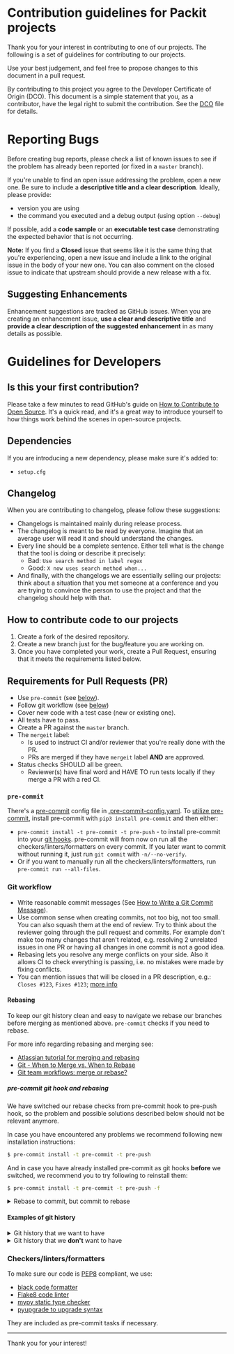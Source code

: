 # Contribution guidelines for Packit projects

Thank you for your interest in contributing to one of our projects.
The following is a set of guidelines for contributing to our projects.

Use your best judgement, and feel free to propose changes to this document in a pull request.

By contributing to this project you agree to the Developer Certificate of Origin (DCO). This document is a simple statement that you, as a contributor, have the legal right to submit the contribution. See the [DCO](DCO) file for details.

# Reporting Bugs

Before creating bug reports, please check a list of known issues to see if the
problem has already been reported (or fixed in a `master` branch).

If you're unable to find an open issue addressing the problem, open a new one.
Be sure to include a **descriptive title and a clear description**. Ideally, please
provide:

- version you are using
- the command you executed and a debug output (using option `--debug`)

If possible, add a **code sample** or an **executable test case** demonstrating the expected behavior that is not occurring.

**Note:** If you find a **Closed** issue that seems like it is the same thing that you're experiencing, open a new issue and include a link to the original issue in the body of your new one.
You can also comment on the closed issue to indicate that upstream should provide a new release with a fix.

## Suggesting Enhancements

Enhancement suggestions are tracked as GitHub issues.
When you are creating an enhancement issue, **use a clear and descriptive title** and **provide a clear description of the suggested enhancement** in as many details as possible.

# Guidelines for Developers

## Is this your first contribution?

Please take a few minutes to read GitHub's guide on [How to Contribute to Open Source](https://opensource.guide/how-to-contribute/).
It's a quick read, and it's a great way to introduce yourself to how things work behind the scenes in open-source projects.

## Dependencies

If you are introducing a new dependency, please make sure it's added to:

- `setup.cfg`

## Changelog

When you are contributing to changelog, please follow these suggestions:

- Changelogs is maintained mainly during release process.
- The changelog is meant to be read by everyone. Imagine that an average user
  will read it and should understand the changes.
- Every line should be a complete sentence. Either tell what is the change that the tool is doing or describe it precisely:
  - Bad: `Use search method in label regex`
  - Good: `X now uses search method when...`
- And finally, with the changelogs we are essentially selling our projects:
  think about a situation that you met someone at a conference and you are
  trying to convince the person to use the project and that the changelog
  should help with that.

## How to contribute code to our projects

1. Create a fork of the desired repository.
2. Create a new branch just for the bug/feature you are working on.
3. Once you have completed your work, create a Pull Request, ensuring that it meets the requirements listed below.

## Requirements for Pull Requests (PR)

- Use `pre-commit` (see [below](#pre-commit)).
- Follow git workflow (see [below](#git-workflow))
- Cover new code with a test case (new or existing one).
- All tests have to pass.
- Create a PR against the `master` branch.
- The `mergeit` label:
  - Is used to instruct CI and/or reviewer that you're really done with the PR.
  - PRs are merged if they have `mergeit` label **AND** are approved.
- Status checks SHOULD all be green.
  - Reviewer(s) have final word and HAVE TO run tests locally if they merge a PR with a red CI.

### `pre-commit`

There's a [pre-commit](https://pre-commit.com) config file in [.pre-commit-config.yaml](.pre-commit-config.yaml).
To [utilize pre-commit](https://pre-commit.com/#usage), install pre-commit with `pip3 install pre-commit` and then either:

- `pre-commit install -t pre-commit -t pre-push` - to install pre-commit into your [git hooks](https://githooks.com). pre-commit will from now on run all the checkers/linters/formatters on every commit. If you later want to commit without running it, just run `git commit` with `-n/--no-verify`.
- Or if you want to manually run all the checkers/linters/formatters, run `pre-commit run --all-files`.

### Git workflow

- Write reasonable commit messages (See [How to Write a Git Commit Message](https://chris.beams.io/posts/git-commit/)).
- Use common sense when creating commits, not too big, not too small.
  You can also squash them at the end of review. Try to think about the reviewer
  going through the pull request and commits. For example don't make too many changes
  that aren't related, e.g. resolving 2 unrelated issues in one PR or having all
  changes in one commit is not a good idea.
- Rebasing lets you resolve any merge conflicts on your side. Also it allows CI
  to check everything is passing, i.e. no mistakes were made by fixing conflicts.
- You can mention issues that will be closed in a PR description, e.g.:
  `Closes #123`, `Fixes #123`; [more info](https://docs.github.com/en/enterprise/2.16/user/github/managing-your-work-on-github/closing-issues-using-keywords)

#### Rebasing

To keep our git history clean and easy to navigate we rebase our branches before
merging as mentioned above. `pre-commit` checks if you need to rebase.

For more info regarding rebasing and merging see:

- [Atlassian tutorial for merging and rebasing](https://www.atlassian.com/git/tutorials/merging-vs-rebasing)
- [Git - When to Merge vs. When to Rebase](https://derekgourlay.com/blog/git-when-to-merge-vs-when-to-rebase/)
- [Git team workflows: merge or rebase?](https://www.atlassian.com/git/articles/git-team-workflows-merge-or-rebase)

##### pre-commit git hook and rebasing

We have switched our rebase checks from pre-commit hook to pre-push hook, so the
problem and possible solutions described below should not be relevant anymore.

In case you have encountered any problems we recommend following new installation
instructions:

```sh
$ pre-commit install -t pre-commit -t pre-push
```

And in case you have already installed pre-commit as git hooks **before** we
switched, we recommend you to try following to reinstall them:

```sh
$ pre-commit install -t pre-commit -t pre-push -f
```

<details>
<summary>Rebase to commit, but commit to rebase</summary>

In case you have installed pre-commit as a git hook and you want to commit changes,
you might encounter a problem when you need to rebase your branch, but to do that
you need to commit changes. [Closer info](https://github.com/packit/pre-commit-hooks/issues/2).

To resolve this issue there are 3 options:

1. skip the rebase check in pre-commit hook:<br>
   `env SKIP=check-rebase git commit`
2. skip whole pre-commit check with:<br>
   `git commit -n` or `git commit --no-verify`
3. stash your changes, rebase, pop the stash and commit

We recommend 3rd option, for the 1st it's easy to forget to rebase afterwards and
for the 2nd you can additionally fail other checks.

</details>

#### Examples of git history

<details>
<summary>Git history that we want to have</summary>

```
*   e3ed88b (HEAD -> contribution-guide, upstream/master, origin/master, origin/HEAD, master) Merge pull request #470 from lachmanfrantisek/fix_lru_cache
|\
| * 1ab7d9f Use parenthesis for lru_cache decorator
|/
*   e9c5bb4 Merge pull request #468 from lachmanfrantisek/hostname
|\
| * de2d6cf Add hostname property to service class
| * cd2ed17 Fix inheritance of GitlabService from BaseGitService
|/
*   028c344 Merge pull request #465 from packit/0.15.0-release
|\
| * 7b619d6 0.15.0 release
|/
*   acdf7df Merge pull request #463 from lachmanfrantisek/support-multi-part-namespaces
```

</details>

<details>
<summary>Git history that we <b>don't</b> want to have</summary>

```
*   4c8aca8 Merge pull request #120 from TomasTomecek/add-zuul
|\
| * fc2b449 use zuul for realz now
| * 2304683 add zuul config
| * 5285bd3 bump base image to F30
* |   4d0fbe2 Merge pull request #114 from lbarcziova/create_method_create_release
|\ \
| * | 36a9396 test changed
| * | 22f681d method create release for github created
* | |   2ef4ea1 Merge pull request #119 from lbarcziova/clean_utils.py
|\ \ \
| |/ /
|/| |
| * | 5f1b8f0 unused functions removed
* | |   a93c361 Merge pull request #117 from marusinm/add-getreleases-to-abstract
|\ \ \
| |/ /
|/| |
| * | 0a97236 add get_releses for Pagure
| * | 55e4c57 add get_releases/get_release into abstract.py
|/ /
* |   badeddd Merge pull request #101 from marusinm/read-permissions
```

</details>

### Checkers/linters/formatters

To make sure our code is [PEP8](https://www.python.org/dev/peps/pep-0008/) compliant, we use:

- [black code formatter](https://github.com/psf/black)
- [Flake8 code linter](http://flake8.pycqa.org)
- [mypy static type checker](http://mypy-lang.org)
- [pyupgrade to upgrade syntax](https://github.com/asottile/pyupgrade)

They are included as pre-commit tasks if necessary.

---

Thank you for your interest!
